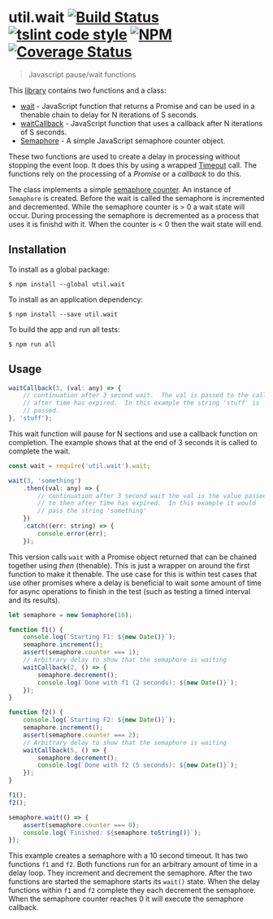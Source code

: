 # util.wait [![Build Status](https://travis-ci.org/jmquigley/util.wait.svg?branch=master)](https://travis-ci.org/jmquigley/util.wait) [![tslint code style](https://img.shields.io/badge/code_style-TSlint-5ed9c7.svg)](https://palantir.github.io/tslint/) [![NPM](https://img.shields.io/npm/v/util.wait.svg)](https://www.npmjs.com/package/util.wait) [![Coverage Status](https://coveralls.io/repos/github/jmquigley/util.wait/badge.svg?branch=master)](https://coveralls.io/github/jmquigley/util.wait?branch=master)

> Javascript pause/wait functions

This [library](docs/index.md) contains two functions and a class:

- [wait](docs/index.md#wait) - JavaScript function that returns a Promise and can be used in a thenable chain to delay for N iterations of S seconds.
- [waitCallback](docs/index.md#waitCallback) - JavaScript function that uses a callback after N iterations of S seconds.
- [Semaphore](docs/index.md#Semaphore) - A simple JavaScript semaphore counter object.

These two functions are used to create a delay in processing without stopping the event loop.  It does this by using a wrapped [Timeout](https://developer.mozilla.org/en-US/docs/Web/API/WindowOrWorkerGlobalScope/setTimeout) call.  The functions rely on the processing of a *Promise* or a *callback* to do this.

The class implements a simple [semaphore counter](https://en.wikipedia.org/wiki/Asynchronous_semaphore).  An instance of `Semaphore` is created.  Before the wait is called the semaphore is incremented and decremented.  While the semaphore counter is > 0 a wait state will occur.  During processing the semaphore is decremented as a process that uses it is finishd with it.  When the counter is < 0 then the wait state will end.

## Installation

To install as a global package:
```
$ npm install --global util.wait
```

To install as an application dependency:
```
$ npm install --save util.wait
```

To build the app and run all tests:
```
$ npm run all
```


## Usage

```javascript
waitCallback(3, (val: any) => {
	// continuation after 3 second wait.  The val is passed to the callback
	// after time has expired.  In this example the string 'stuff' is 
	// passed.
}, 'stuff');
```

This wait function will pause for N sections and use a callback function on completion.  The example shows that at the end of 3 seconds it is called to complete the wait.

```javascript
const wait = require('util.wait').wait;

wait(3, 'something')
	.then((val: any) => {
		// continuation after 3 second wait the val is the value passed
		// to then after time has expired.  In this example it would 
		// pass the string 'something'
	})
	.catch((err: string) => {
		console.error(err);
	});
```

This version calls `wait` with a Promise object returned that can be chained together using *then* (thenable).  This is just a wrapper on around the first function to make it thenable.  The use case for this is within test cases that use other promises where a delay is beneficial to wait some amount of time for async operations to finish in the test (such as testing a timed interval and its results).

```javascript
let semaphore = new Semaphore(10);

function f1() {
	console.log(`Starting F1: ${new Date()}`);
	semaphore.increment();
	assert(semaphore.counter === 1);
	// Arbitrary delay to show that the semaphore is waiting
	waitCallback(2, () => {
		semaphore.decrement();
		console.log(`Done with f1 (2 seconds): ${new Date()}`);
	});
}

function f2() {
	console.log(`Starting F2: ${new Date()}`);
	semaphore.increment();
	assert(semaphore.counter === 2);
	// Arbitrary delay to show that the semaphore is waiting
	waitCallback(5, () => {
		semaphore.decrement();
		console.log(`Done with f2 (5 seconds): ${new Date()}`);
	});
}

f1();
f2();

semaphore.wait(() => {
	assert(semaphore.counter === 0);
	console.log(`Finished: ${semaphore.toString()}`);
});
```

This example creates a semaphore with a 10 second timeout.  It has two functions `f1` and `f2`.  Both functions run for an arbitrary amount of time in a delay loop.  They increment and decrement the semaphore.  After the two functions are started the semaphore starts its `wait()` state.  When the delay functions within `f1` and `f2` complete they each decrement the semaphore.  When the semaphore counter reaches 0 it will execute the semaphore callback.
